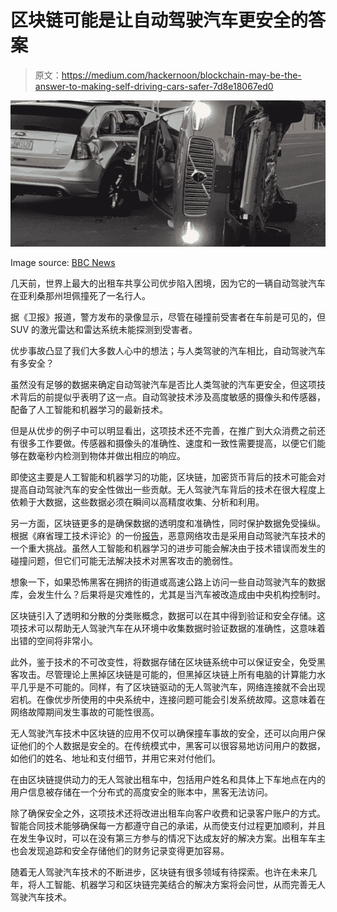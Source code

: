 # 区块链可能是让自动驾驶汽车更安全的答案

> 原文：<https://medium.com/hackernoon/blockchain-may-be-the-answer-to-making-self-driving-cars-safer-7d8e18067ed0>

![](img/ddaf7c7495ddbc9986b6a37c33871215.png)

Image source: [BBC News](http://www.bbc.com/news/technology-39397211)

几天前，世界上最大的出租车共享公司优步陷入困境，因为它的一辆自动驾驶汽车在亚利桑那州坦佩撞死了一名行人。

据《卫报》报道，警方发布的录像显示，尽管在碰撞前受害者在车前是可见的，但 SUV 的激光雷达和雷达系统未能探测到受害者。

优步事故凸显了我们大多数人心中的想法；与人类驾驶的汽车相比，自动驾驶汽车有多安全？

虽然没有足够的数据来确定自动驾驶汽车是否比人类驾驶的汽车更安全，但这项技术背后的前提似乎表明了这一点。自动驾驶技术涉及高度敏感的摄像头和传感器，配备了人工智能和机器学习的最新技术。

但是从优步的例子中可以明显看出，这项技术还不完善，在推广到大众消费之前还有很多工作要做。传感器和摄像头的准确性、速度和一致性需要提高，以便它们能够在数毫秒内检测到物体并做出相应的响应。

即使这主要是人工智能和机器学习的功能，区块链，加密货币背后的技术可能会对提高自动驾驶汽车的安全性做出一些贡献。无人驾驶汽车背后的技术在很大程度上依赖于大数据，这些数据必须在瞬间以高精度收集、分析和利用。

另一方面，区块链更多的是确保数据的透明度和准确性，同时保护数据免受操纵。根据《麻省理工技术评论》的一份[报告](https://www.technologyreview.com/s/608618/hackers-are-the-real-obstacle-for-self-driving-vehicles/)，恶意网络攻击是采用自动驾驶汽车技术的一个重大挑战。虽然人工智能和机器学习的进步可能会解决由于技术错误而发生的碰撞问题，但它们可能无法解决技术对黑客攻击的脆弱性。

想象一下，如果恐怖黑客在拥挤的街道或高速公路上访问一些自动驾驶汽车的数据库，会发生什么？后果将是灾难性的，尤其是当汽车被改造成由中央机构控制时。

区块链引入了透明和分散的分类账概念，数据可以在其中得到验证和安全存储。这项技术可以帮助无人驾驶汽车在从环境中收集数据时验证数据的准确性，这意味着出错的空间将非常小。

此外，鉴于技术的不可改变性，将数据存储在区块链系统中可以保证安全，免受黑客攻击。尽管理论上黑掉区块链是可能的，但黑掉区块链上所有电脑的计算能力水平几乎是不可能的。同样，有了区块链驱动的无人驾驶汽车，网络连接就不会出现宕机。在像优步所使用的中央系统中，连接问题可能会引发系统故障。这意味着在网络故障期间发生事故的可能性很高。

无人驾驶汽车技术中区块链的应用不仅可以确保撞车事故的安全，还可以向用户保证他们的个人数据是安全的。在传统模式中，黑客可以很容易地访问用户的数据，如他们的姓名、地址和支付细节，并用它来对付他们。

在由区块链提供动力的无人驾驶出租车中，包括用户姓名和具体上下车地点在内的用户信息被存储在一个分布式的高度安全的账本中，黑客无法访问。

除了确保安全之外，这项技术还将改进出租车向客户收费和记录客户账户的方式。智能合同技术能够确保每一方都遵守自己的承诺，从而使支付过程更加顺利，并且在发生争议时，可以在没有第三方参与的情况下达成友好的解决方案。出租车车主也会发现追踪和安全存储他们的财务记录变得更加容易。

随着无人驾驶汽车技术的不断进步，区块链有很多领域有待探索。也许在未来几年，将人工智能、机器学习和区块链完美结合的解决方案将会问世，从而完善无人驾驶汽车技术。